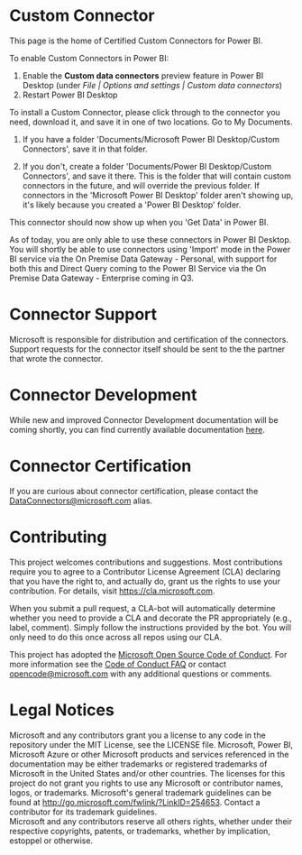 # Custom Connector

This page is the home of Certified Custom Connectors for Power BI. 

To enable Custom Connectors in Power BI:

1. Enable the **Custom data connectors** preview feature in Power BI Desktop (under *File | Options and settings | Custom data connectors*)
2. Restart Power BI Desktop

To install a Custom Connector, please click through to the connector you need, download it, and save it in one of two locations. Go to My Documents. 

1. If you have a folder 'Documents/Microsoft Power BI Desktop/Custom Connectors', save it in that folder. 

2. If you don't, create a folder 'Documents/Power BI Desktop/Custom Connectors', and save it there. This is the folder that will contain custom connectors in the future, and will override the previous folder. If connectors in the 'Microsoft Power BI Desktop' folder aren't showing up, it's likely because you created a 'Power BI Desktop' folder.

This connector should now show up when you 'Get Data' in Power BI.

As of today, you are only able to use these connectors in Power BI Desktop. You will shortly be able to use connectors using 'Import' mode in the Power BI service via the On Premise Data Gateway - Personal, with support for both this and Direct Query coming to the Power BI Service via the On Premise Data Gateway - Enterprise coming in Q3.

# Connector Support

Microsoft is responsible for distribution and certification of the connectors. Support requests for the connector itself should be sent to the the partner that wrote the connector.

# Connector Development

While new and improved Connector Development documentation will be coming shortly, you can find currently available documentation [here](http://github.com/Microsoft/DataConnectors).

# Connector Certification

If you are curious about connector certification, please contact the DataConnectors@microsoft.com alias.

# Contributing

This project welcomes contributions and suggestions.  Most contributions require you to agree to a
Contributor License Agreement (CLA) declaring that you have the right to, and actually do, grant us
the rights to use your contribution. For details, visit https://cla.microsoft.com.

When you submit a pull request, a CLA-bot will automatically determine whether you need to provide
a CLA and decorate the PR appropriately (e.g., label, comment). Simply follow the instructions
provided by the bot. You will only need to do this once across all repos using our CLA.

This project has adopted the [Microsoft Open Source Code of Conduct](https://opensource.microsoft.com/codeofconduct/).
For more information see the [Code of Conduct FAQ](https://opensource.microsoft.com/codeofconduct/faq/) or
contact [opencode@microsoft.com](mailto:opencode@microsoft.com) with any additional questions or comments.

# Legal Notices

Microsoft and any contributors grant you a license to any code in the repository under the MIT License, see the LICENSE file. 
Microsoft, Power BI, Microsoft Azure or other Microsoft products and services referenced in the documentation may be either trademarks or registered trademarks of Microsoft in the United States and/or other countries. The licenses for this project do not grant you rights to use any Microsoft or contributor names, logos, or trademarks. Microsoft's general trademark guidelines can be found at http://go.microsoft.com/fwlink/?LinkID=254653.  Contact a contributor for its trademark guidelines.  
Microsoft and any contributors reserve all others rights, whether under their respective copyrights, patents, or trademarks, whether by implication, estoppel or otherwise.
